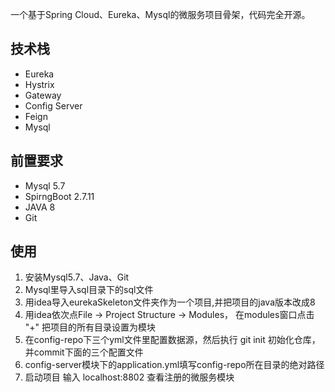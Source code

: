 一个基于Spring Cloud、Eureka、Mysql的微服务项目骨架，代码完全开源。

## 技术栈
- Eureka
- Hystrix
- Gateway
- Config Server
- Feign
- Mysql



## 前置要求
- Mysql 5.7
- SpirngBoot 2.7.11
- JAVA 8 
- Git

## 使用
1. 安装Mysql5.7、Java、Git
2. Mysql里导入sql目录下的sql文件
3. 用idea导入eurekaSkeleton文件夹作为一个项目,并把项目的java版本改成8
4. 用idea依次点File -> Project Structure -> Modules， 在modules窗口点击 "+" 把项目的所有目录设置为模块
5. 在config-repo下三个yml文件里配置数据源，然后执行 git init 初始化仓库，并commit下面的三个配置文件
6. config-server模块下的application.yml填写config-repo所在目录的绝对路径
7. 启动项目 输入 localhost:8802 查看注册的微服务模块
